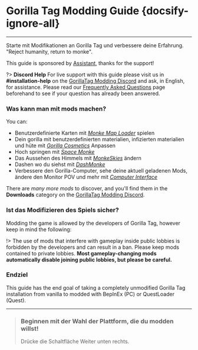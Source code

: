 # Gorilla Tag Modding Guide {docsify-ignore-all}
---
Starte mit Modifikationen an Gorilla Tag und verbessere deine Erfahrung.  
"Reject humanity, return to monke".

This guide is sponsored by [Assistant](https://github.com/Assistant), thanks for the support!

<!-- <div class="horizontal bordered" data-ea-publisher="gorillatagmodding-burrito-software" data-ea-type="image" data-ea-manual="true" id="introduction"></div> -->
<!-- Guide Page Ad -->
<ins class="adsbygoogle"
     style="display:block"
     data-ad-client="ca-pub-1545654854838298"
     data-ad-slot="8114351325"
     data-ad-format="auto"
     data-full-width-responsive="true"></ins>

?> **Discord Help** For live support with this guide please visit us in **#installation-help** on the [GorillaTag Modding Discord](https://discord.gg/b2MhDBAzTv) and ask, in English, for assistance. Please read our [Frequently Asked Questions](faq) page beforehand to see if your question has already been answered.

### Was kann man mit mods machen?

You can:
- Benutzerdefinierte Karten mit [*Monke Map Loader*](https://monkemaphub.com/) spielen
- Dein gorilla mit benutzerdefinierten materialien, infizierten materialien und hüte mit [*Gorilla Cosmetics*](https://github.com/legoandmars/GorillaCosmetics) Anpassen
- Hoch springen mit [*Space Monke*](https://github.com/legoandmars/SpaceMonke)
- Das Aussehen des Himmels mit [*MonkeSkies*](https://github.com/Raemien/MonkeSkies) ändern
- Dashen wo du siehst mit [*DashMonke*](https://github.com/TrueTamashii/DashMonke)
- Verbessere den Gorilla-Computer, sehe deine aktuell geladenen Mods, ändere den Monitor POV und mehr mit [*Computer Interface*](https://github.com/ToniMacaroni/ComputerInterface)

There are *many more mods* to discover, and you'll find them in the **Downloads** category on the [GorillaTag Modding Discord](https://discord.gg/b2MhDBAzTv).

### Ist das Modifizieren des Spiels sicher?

Modding the game is allowed by the developers of Gorilla Tag, however keep in mind the following:

!> The use of mods that interfere with gameplay inside public lobbies is forbidden by the developers and can result in a ban. Please keep mods contained to private lobbies. **Most gameplay-changing mods automatically disable joining public lobbies, but please be careful.**

### Endziel

This guide has the end goal of taking a completely unmodified Gorilla Tag installation from vanilla to modded with BepInEx (PC) or QuestLoader (Quest).

---
>
> ### Beginnen mit der Wahl der Plattform, die du modden willst!
> 
> Drücke die Schaltfläche Weiter unten rechts.
